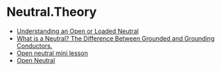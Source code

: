 # Neutral.Theory
- [Understanding an Open or Loaded Neutral](https://youtu.be/RsuezfpA-Po)
- [What is a Neutral? The Difference Between Grounded and Grounding Conductors.](https://youtu.be/J80Qr6EWJJ0)
- [Open neutral mini lesson](https://youtu.be/O-Q0M32puGY)
- [Open Neutral](https://youtu.be/LJvyb_WujZg)
